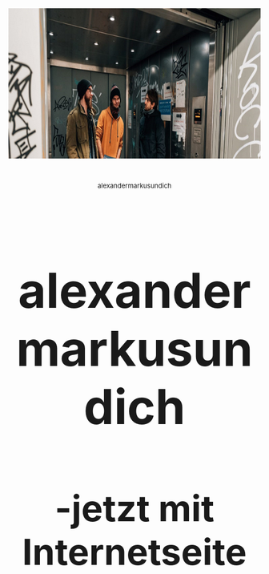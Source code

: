 <center>
<font size="7">
  
<img src="pictures/dullisImFahrstuhl1.jpg" height=300>
<font size="2">
  alexandermarkusundich
</font>

# alexandermarkusundich
## -jetzt mit Internetseite

</font>
</center>
